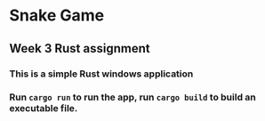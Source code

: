 # Snake Game
## Week 3 Rust assignment 
### This is a simple Rust windows application
### Run `cargo run` to run the app, run `cargo build` to build an executable file. 

